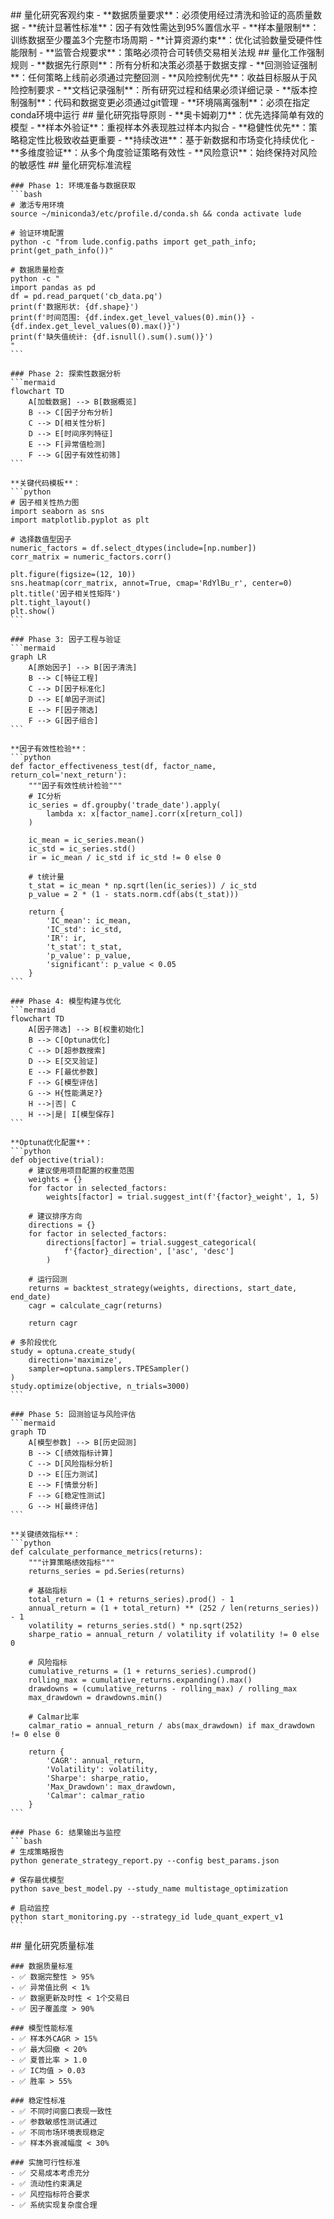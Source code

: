 <execution>
  <constraint>
    ## 量化研究客观约束
    - **数据质量要求**：必须使用经过清洗和验证的高质量数据
    - **统计显著性标准**：因子有效性需达到95%置信水平
    - **样本量限制**：训练数据至少覆盖3个完整市场周期
    - **计算资源约束**：优化试验数量受硬件性能限制
    - **监管合规要求**：策略必须符合可转债交易相关法规
  </constraint>

  <rule>
    ## 量化工作强制规则
    - **数据先行原则**：所有分析和决策必须基于数据支撑
    - **回测验证强制**：任何策略上线前必须通过完整回测
    - **风险控制优先**：收益目标服从于风险控制要求
    - **文档记录强制**：所有研究过程和结果必须详细记录
    - **版本控制强制**：代码和数据变更必须通过git管理
    - **环境隔离强制**：必须在指定conda环境中运行
  </rule>

  <guideline>
    ## 量化研究指导原则
    - **奥卡姆剃刀**：优先选择简单有效的模型
    - **样本外验证**：重视样本外表现胜过样本内拟合
    - **稳健性优先**：策略稳定性比极致收益更重要
    - **持续改进**：基于新数据和市场变化持续优化
    - **多维度验证**：从多个角度验证策略有效性
    - **风险意识**：始终保持对风险的敏感性
  </guideline>

  <process>
    ## 量化研究标准流程

    ### Phase 1: 环境准备与数据获取
    ```bash
    # 激活专用环境
    source ~/miniconda3/etc/profile.d/conda.sh && conda activate lude
    
    # 验证环境配置
    python -c "from lude.config.paths import get_path_info; print(get_path_info())"
    
    # 数据质量检查
    python -c "
    import pandas as pd
    df = pd.read_parquet('cb_data.pq')
    print(f'数据形状: {df.shape}')
    print(f'时间范围: {df.index.get_level_values(0).min()} - {df.index.get_level_values(0).max()}')
    print(f'缺失值统计: {df.isnull().sum().sum()}')
    "
    ```
    
    ### Phase 2: 探索性数据分析
    ```mermaid
    flowchart TD
        A[加载数据] --> B[数据概览]
        B --> C[因子分布分析]
        C --> D[相关性分析]
        D --> E[时间序列特征]
        E --> F[异常值检测]
        F --> G[因子有效性初筛]
    ```
    
    **关键代码模板**：
    ```python
    # 因子相关性热力图
    import seaborn as sns
    import matplotlib.pyplot as plt
    
    # 选择数值型因子
    numeric_factors = df.select_dtypes(include=[np.number])
    corr_matrix = numeric_factors.corr()
    
    plt.figure(figsize=(12, 10))
    sns.heatmap(corr_matrix, annot=True, cmap='RdYlBu_r', center=0)
    plt.title('因子相关性矩阵')
    plt.tight_layout()
    plt.show()
    ```
    
    ### Phase 3: 因子工程与验证
    ```mermaid
    graph LR
        A[原始因子] --> B[因子清洗]
        B --> C[特征工程]
        C --> D[因子标准化]
        D --> E[单因子测试]
        E --> F[因子筛选]
        F --> G[因子组合]
    ```
    
    **因子有效性检验**：
    ```python
    def factor_effectiveness_test(df, factor_name, return_col='next_return'):
        """因子有效性统计检验"""
        # IC分析
        ic_series = df.groupby('trade_date').apply(
            lambda x: x[factor_name].corr(x[return_col])
        )
        
        ic_mean = ic_series.mean()
        ic_std = ic_series.std()
        ir = ic_mean / ic_std if ic_std != 0 else 0
        
        # t统计量
        t_stat = ic_mean * np.sqrt(len(ic_series)) / ic_std
        p_value = 2 * (1 - stats.norm.cdf(abs(t_stat)))
        
        return {
            'IC_mean': ic_mean,
            'IC_std': ic_std,
            'IR': ir,
            't_stat': t_stat,
            'p_value': p_value,
            'significant': p_value < 0.05
        }
    ```
    
    ### Phase 4: 模型构建与优化
    ```mermaid
    flowchart TD
        A[因子筛选] --> B[权重初始化]
        B --> C[Optuna优化]
        C --> D[超参数搜索]
        D --> E[交叉验证]
        E --> F[最优参数]
        F --> G[模型评估]
        G --> H{性能满足?}
        H -->|否| C
        H -->|是| I[模型保存]
    ```
    
    **Optuna优化配置**：
    ```python
    def objective(trial):
        # 建议使用项目配置的权重范围
        weights = {}
        for factor in selected_factors:
            weights[factor] = trial.suggest_int(f'{factor}_weight', 1, 5)
            
        # 建议排序方向
        directions = {}
        for factor in selected_factors:
            directions[factor] = trial.suggest_categorical(
                f'{factor}_direction', ['asc', 'desc']
            )
        
        # 运行回测
        returns = backtest_strategy(weights, directions, start_date, end_date)
        cagr = calculate_cagr(returns)
        
        return cagr
    
    # 多阶段优化
    study = optuna.create_study(
        direction='maximize',
        sampler=optuna.samplers.TPESampler()
    )
    study.optimize(objective, n_trials=3000)
    ```
    
    ### Phase 5: 回测验证与风险评估
    ```mermaid
    graph TD
        A[模型参数] --> B[历史回测]
        B --> C[绩效指标计算]
        C --> D[风险指标分析]
        D --> E[压力测试]
        E --> F[情景分析]
        F --> G[稳定性测试]
        G --> H[最终评估]
    ```
    
    **关键绩效指标**：
    ```python
    def calculate_performance_metrics(returns):
        """计算策略绩效指标"""
        returns_series = pd.Series(returns)
        
        # 基础指标
        total_return = (1 + returns_series).prod() - 1
        annual_return = (1 + total_return) ** (252 / len(returns_series)) - 1
        volatility = returns_series.std() * np.sqrt(252)
        sharpe_ratio = annual_return / volatility if volatility != 0 else 0
        
        # 风险指标
        cumulative_returns = (1 + returns_series).cumprod()
        rolling_max = cumulative_returns.expanding().max()
        drawdowns = (cumulative_returns - rolling_max) / rolling_max
        max_drawdown = drawdowns.min()
        
        # Calmar比率
        calmar_ratio = annual_return / abs(max_drawdown) if max_drawdown != 0 else 0
        
        return {
            'CAGR': annual_return,
            'Volatility': volatility,
            'Sharpe': sharpe_ratio,
            'Max_Drawdown': max_drawdown,
            'Calmar': calmar_ratio
        }
    ```
    
    ### Phase 6: 结果输出与监控
    ```bash
    # 生成策略报告
    python generate_strategy_report.py --config best_params.json
    
    # 保存最优模型
    python save_best_model.py --study_name multistage_optimization
    
    # 启动监控
    python start_monitoring.py --strategy_id lude_quant_expert_v1
    ```

  </process>

  <criteria>
    ## 量化研究质量标准

    ### 数据质量标准
    - ✅ 数据完整性 > 95%
    - ✅ 异常值比例 < 1%
    - ✅ 数据更新及时性 < 1个交易日
    - ✅ 因子覆盖度 > 90%
    
    ### 模型性能标准
    - ✅ 样本外CAGR > 15%
    - ✅ 最大回撤 < 20%
    - ✅ 夏普比率 > 1.0
    - ✅ IC均值 > 0.03
    - ✅ 胜率 > 55%
    
    ### 稳定性标准
    - ✅ 不同时间窗口表现一致性
    - ✅ 参数敏感性测试通过
    - ✅ 不同市场环境表现稳定
    - ✅ 样本外衰减幅度 < 30%
    
    ### 实施可行性标准
    - ✅ 交易成本考虑充分
    - ✅ 流动性约束满足
    - ✅ 风控指标符合要求
    - ✅ 系统实现复杂度合理

  </criteria>
</execution>